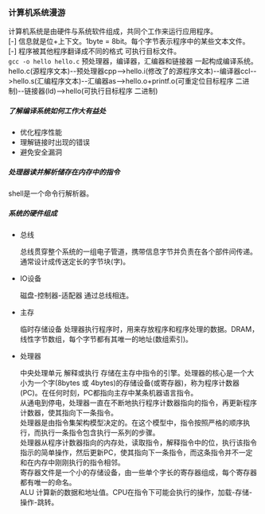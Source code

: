 ### 计算机系统漫游
计算机系统是由硬件与系统软件组成，共同个工作来运行应用程序。<br>
[-] 信息就是位+上下文。1byte = 8bit。每个字节表示程序中的某些文本文件。<br>
[-] 程序被其他程序翻译成不同的格式 可执行目标文件。<br>
`gcc -o hello hello.c` 预处理器，编译器，汇编器和链接器 一起构成编译系统。<br>
hello.c(源程序文本)--预处理器cpp-->hello.i(修改了的源程序文本)--编译器ccl-->hello.s(汇编程序文本)--汇编器as-->hello.o+printf.o(可重定位目标程序 二进制)--链接器(ld)-->hello(可执行目标程序 二进制)<br>

##### 了解编译系统如何工作大有益处
* 优化程序性能
* 理解链接时出现的错误
* 避免安全漏洞

##### 处理器读并解析储存在内存中的指令
shell是一个命令行解析器。

##### 系统的硬件组成
* 总线

    总线贯穿整个系统的一组电子管道，携带信息字节并负责在各个部件间传递。通常设计成传送定长的字节块(字)。
* IO设备

    磁盘-控制器-适配器 通过总线相连。
* 主存

    临时存储设备 处理器执行程序时，用来存放程序和程序处理的数据。DRAM，线性字节数组，每个字节都有其唯一的地址(数组索引)。
* 处理器

    中央处理单元 解释或执行 存储在主存中指令的引擎。处理器的核心是一个大小为一个字(8bytes 或 4bytes)的存储设备(或寄存器)，称为程序计数器(PC)。在任何时刻，PC都指向主存中某条机器语言指令。<br>
    从通电到停电，处理器一直在不断地执行程序计数器指向的指令，再更新程序计数器，使其指向下一条指令。<br>
    处理器是由指令集架构模型决定的。在这个模型中，指令按照严格的顺序执行，而执行一条指令包含执行一系列的步骤。<br>
    处理器从程序计数器指向的内存处，读取指令，解释指令中的位，执行该指令指示的简单操作，然后更新PC，使其指向下一条指令，而这条指令并不一定和在内存中刚刚执行的指令相邻。<br>
    寄存器文件是一个小的存储设备，由一些单个字长的寄存器组成，每个寄存器都有唯一的命名。<br>
    ALU 计算新的数据和地址值。CPU在指令下可能会执行的操作，加载-存储-操作-跳转。<br>
    




